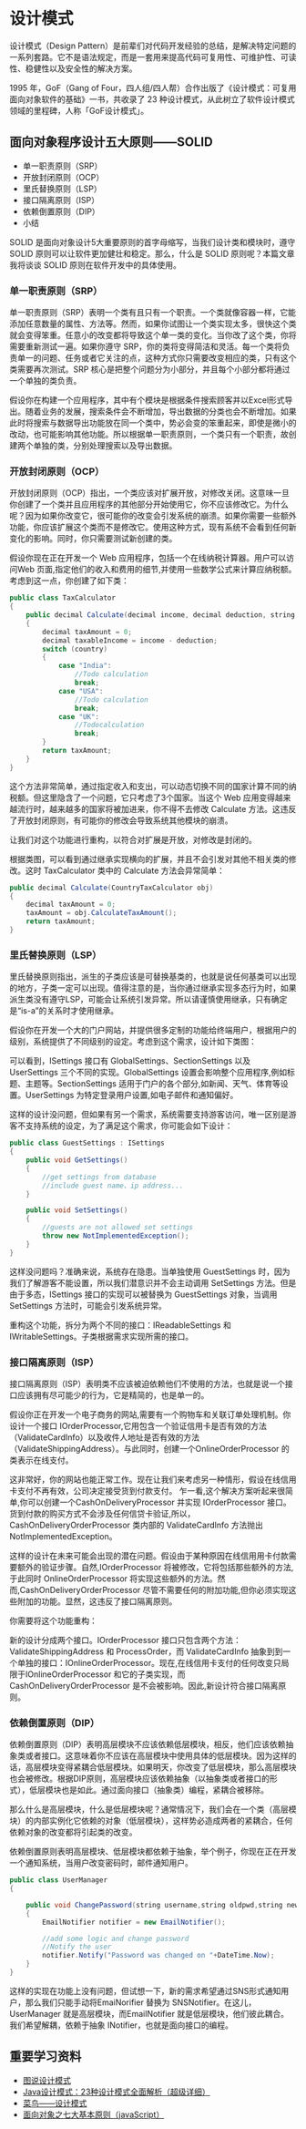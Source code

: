 # 设计模式

设计模式（Design Pattern）是前辈们对代码开发经验的总结，是解决特定问题的一系列套路。它不是语法规定，而是一套用来提高代码可复用性、可维护性、可读性、稳健性以及安全性的解决方案。

1995 年，GoF（Gang of Four，四人组/四人帮）合作出版了《设计模式：可复用面向对象软件的基础》一书，共收录了 23 种设计模式，从此树立了软件设计模式领域的里程碑，人称「GoF设计模式」。

## 面向对象程序设计五大原则——SOLID

* 单一职责原则（SRP）
* 开放封闭原则（OCP）
* 里氏替换原则（LSP）
* 接口隔离原则（ISP）
* 依赖倒置原则（DIP）
* 小结

SOLID 是面向对象设计5大重要原则的首字母缩写，当我们设计类和模块时，遵守 SOLID 原则可以让软件更加健壮和稳定。那么，什么是 SOLID 原则呢？本篇文章我将谈谈 SOLID 原则在软件开发中的具体使用。

### 单一职责原则（SRP）

单一职责原则（SRP）表明一个类有且只有一个职责。一个类就像容器一样，它能添加任意数量的属性、方法等。然而，如果你试图让一个类实现太多，很快这个类就会变得笨重。任意小的改变都将导致这个单一类的变化。当你改了这个类，你将需要重新测试一遍。如果你遵守 SRP，你的类将变得简洁和灵活。每一个类将负责单一的问题、任务或者它关注的点，这种方式你只需要改变相应的类，只有这个类需要再次测试。SRP 核心是把整个问题分为小部分，并且每个小部分都将通过一个单独的类负责。

假设你在构建一个应用程序，其中有个模块是根据条件搜索顾客并以Excel形式导出。随着业务的发展，搜索条件会不断增加，导出数据的分类也会不断增加。如果此时将搜索与数据导出功能放在同一个类中，势必会变的笨重起来，即使是微小的改动，也可能影响其他功能。所以根据单一职责原则，一个类只有一个职责，故创建两个单独的类，分别处理搜索以及导出数据。

### 开放封闭原则（OCP）

开放封闭原则（OCP）指出，一个类应该对扩展开放，对修改关闭。这意味一旦你创建了一个类并且应用程序的其他部分开始使用它，你不应该修改它。为什么呢？因为如果你改变它，很可能你的改变会引发系统的崩溃。如果你需要一些额外功能，你应该扩展这个类而不是修改它。使用这种方式，现有系统不会看到任何新变化的影响。同时，你只需要测试新创建的类。

假设你现在正在开发一个 Web 应用程序，包括一个在线纳税计算器。用户可以访问Web 页面,指定他们的收入和费用的细节,并使用一些数学公式来计算应纳税额。考虑到这一点，你创建了如下类：

``` java
public class TaxCalculator
{
    public decimal Calculate(decimal income, decimal deduction, string country)
    {
        decimal taxAmount = 0;
        decimal taxableIncome = income - deduction;
        switch (country)
        {
            case "India":
                //Todo calculation
                break;
            case "USA":
                //Todo calculation
                break;
            case "UK":
                //Todocalculation
                break;
        }
        return taxAmount;
    }
}
```

这个方法非常简单，通过指定收入和支出，可以动态切换不同的国家计算不同的纳税额。但这里隐含了一个问题，它只考虑了3个国家。当这个 Web 应用变得越来越流行时，越来越多的国家将被加进来，你不得不去修改 Calculate 方法。这违反了开放封闭原则，有可能你的修改会导致系统其他模块的崩溃。

让我们对这个功能进行重构，以符合对扩展是开放，对修改是封闭的。

根据类图，可以看到通过继承实现横向的扩展，并且不会引发对其他不相关类的修改。这时 TaxCalculator 类中的 Calculate 方法会异常简单：

``` java
public decimal Calculate(CountryTaxCalculator obj)
{
    decimal taxAmount = 0;
    taxAmount = obj.CalculateTaxAmount();
    return taxAmount;
}
```

### 里氏替换原则（LSP）

里氏替换原则指出，派生的子类应该是可替换基类的，也就是说任何基类可以出现的地方，子类一定可以出现。值得注意的是，当你通过继承实现多态行为时，如果派生类没有遵守LSP，可能会让系统引发异常。所以请谨慎使用继承，只有确定是“is-a”的关系时才使用继承。

假设你在开发一个大的门户网站，并提供很多定制的功能给终端用户，根据用户的级别，系统提供了不同级别的设定。考虑到这个需求，设计如下类图：

可以看到，ISettings 接口有 GlobalSettings、SectionSettings 以及 UserSettings 三个不同的实现。GlobalSettings 设置会影响整个应用程序,例如标题、主题等。SectionSettings 适用于门户的各个部分,如新闻、天气、体育等设置。UserSettings 为特定登录用户设置,如电子邮件和通知偏好。

这样的设计没问题，但如果有另一个需求，系统需要支持游客访问，唯一区别是游客不支持系统的设定，为了满足这个需求，你可能会如下设计：

``` java
public class GuestSettings : ISettings
{
    public void GetSettings()
    {
        //get settings from database
        //include guest name、ip address...
    }

    public void SetSettings()
    {
        //guests are not allowed set settings
        throw new NotImplementedException();
    }
}
```

这样没问题吗？准确来说，系统存在隐患。当单独使用 GuestSettings 时，因为我们了解游客不能设置，所以我们潜意识并不会主动调用 SetSettings 方法。但是由于多态，ISettings 接口的实现可以被替换为 GuestSettings 对象，当调用SetSettings 方法时，可能会引发系统异常。

重构这个功能，拆分为两个不同的接口：IReadableSettings 和 IWritableSettings。子类根据需求实现所需的接口。

### 接口隔离原则（ISP）

接口隔离原则（ISP）表明类不应该被迫依赖他们不使用的方法，也就是说一个接口应该拥有尽可能少的行为，它是精简的，也是单一的。

假设你正在开发一个电子商务的网站,需要有一个购物车和关联订单处理机制。你设计一个接口 IOrderProcessor,它用包含一个验证信用卡是否有效的方法（ValidateCardInfo）以及收件人地址是否有效的方法（ValidateShippingAddress）。与此同时，创建一个OnlineOrderProcessor 的类表示在线支付。

这非常好，你的网站也能正常工作。现在让我们来考虑另一种情形，假设在线信用卡支付不再有效，公司决定接受货到付款支付。
乍一看,这个解决方案听起来很简单,你可以创建一个CashOnDeliveryProcessor 并实现 IOrderProcessor 接口。货到付款的购买方式不会涉及任何信贷卡验证,所以，CashOnDeliveryOrderProcessor 类内部的 ValidateCardInfo 方法抛出 NotImplementedException。

这样的设计在未来可能会出现的潜在问题。假设由于某种原因在线信用用卡付款需要额外的验证步骤。自然,IOrderProcessor 将被修改，它将包括那些额外的方法,于此同时 OnlineOrderProcessor 将实现这些额外的方法。然而,CashOnDeliveryOrderProcessor 尽管不需要任何的附加功能,但你必须实现这些附加的功能。显然，这违反了接口隔离原则。

你需要将这个功能重构：

新的设计分成两个接口。IOrderProcessor 接口只包含两个方法：ValidateShippingAddress 和 ProcessOrder，而 ValidateCardInfo 抽象到到一个单独的接口：IOnlineOrderProcessor。现在,在线信用卡支付的任何改变只局限于IOnlineOrderProcessor 和它的子类实现，而 CashOnDeliveryOrderProcessor 是不会被影响。因此,新设计符合接口隔离原则。

### 依赖倒置原则（DIP）

依赖倒置原则（DIP）表明高层模块不应该依赖低层模块，相反，他们应该依赖抽象类或者接口。这意味着你不应该在高层模块中使用具体的低层模块。因为这样的话，高层模块变得紧耦合低层模块。如果明天，你改变了低层模块，那么高层模块也会被修改。根据DIP原则，高层模块应该依赖抽象（以抽象类或者接口的形式），低层模块也是如此。通过面向接口（抽象类）编程，紧耦合被移除。

那么什么是高层模块，什么是低层模块呢？通常情况下，我们会在一个类（高层模块）的内部实例化它依赖的对象（低层模块），这样势必造成两者的紧耦合，任何依赖对象的改变都将引起类的改变。

依赖倒置原则表明高层模块、低层模块都依赖于抽象，举个例子，你现在正在开发一个通知系统，当用户改变密码时，邮件通知用户。

``` java
public class UserManager
{

    public void ChangePassword(string username,string oldpwd,string newpwd)
    {
        EmailNotifier notifier = new EmailNotifier();

        //add some logic and change password
        //Notify the user
        notifier.Notify("Password was changed on "+DateTime.Now);
    }
}
```

这样的实现在功能上没有问题，但试想一下，新的需求希望通过SNS形式通知用户，那么我们只能手动将EmaiNorifier 替换为 SNSNotifier。在这儿，UserManager 就是高层模块，而EmailNotifier 就是低层模块，他们彼此耦合。我们希望解耦，依赖于抽象 INotifier，也就是面向接口的编程。

## 重要学习资料

* [图说设计模式][2]
* [Java设计模式：23种设计模式全面解析（超级详细）][1]
* [菜鸟——设计模式][3]
* [面向对象之七大基本原则（javaScript）][4]

[2]: https://design-patterns.readthedocs.io/zh_CN/latest/
[1]: http://c.biancheng.net/design_pattern/
[3]: https://www.runoob.com/design-pattern/design-pattern-tutorial.html
[4]: https://segmentfault.com/a/1190000020319171
